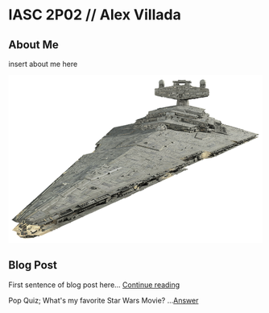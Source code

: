 # IASC 2P02 // Alex Villada

## About Me

insert about me here

![](images/StarDestroyer.png)

## Blog Post

First sentence of blog post here... [Continue reading](blog)

Pop Quiz; What's my favorite Star Wars Movie?
...[Answer](star-wars-episode-3-revenge-of-the-sith-poster-4[1].jpg)

